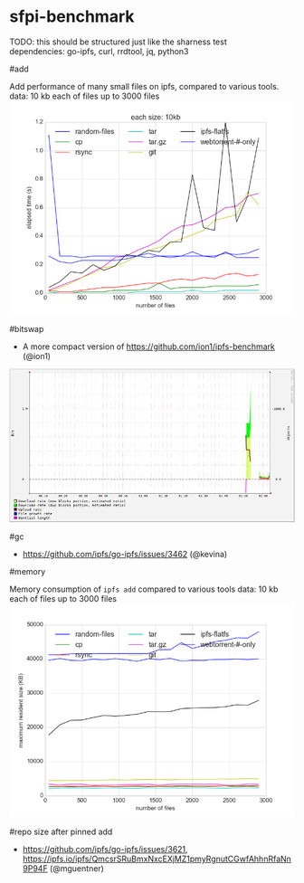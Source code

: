 # sfpi-benchmark

TODO: this should be structured just like the sharness test  
dependencies: go-ipfs, curl, rrdtool, jq, python3

#add

Add performance of many small files on ipfs, compared to various tools.  
data: 10 kb each of files up to 3000 files
![](add/outdata.png)

#bitswap

- A more compact version of https://github.com/ion1/ipfs-benchmark (@ion1)  

![](bitswap/ipfs.png)

#gc

- https://github.com/ipfs/go-ipfs/issues/3462 (@kevina)

#memory

Memory consumption of `ipfs add` compared to various tools
data: 10 kb each of files up to 3000 files
![](add/memory.png)

#repo size after pinned add
- https://github.com/ipfs/go-ipfs/issues/3621, https://ipfs.io/ipfs/QmcsrSRuBmxNxcEXjMZ1pmyRgnutCGwfAhhnRfaNn9P94F (@mguentner)
